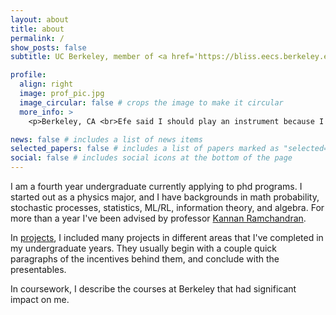 ```yaml
---
layout: about
title: about
permalink: /
show_posts: false
subtitle: UC Berkeley, member of <a href='https://bliss.eecs.berkeley.edu/'>BLISS</a>. 

profile:
  align: right
  image: prof_pic.jpg
  image_circular: false # crops the image to make it circular
  more_info: >
    <p>Berkeley, CA <br>Efe said I should play an instrument because I look like a rockstar.</p>

news: false # includes a list of news items
selected_papers: false # includes a list of papers marked as "selected={true}"
social: false # includes social icons at the bottom of the page
---
```


I am a fourth year undergraduate currently applying to phd programs. I started out as a physics major, and I have backgrounds in math probability, stochastic processes, statistics, ML/RL, information theory, and algebra. For more than a year I've been advised by professor <a href='https://people.eecs.berkeley.edu/~kannanr/'> Kannan Ramchandran</a>. 

In <a href='https://jesse271828.github.io/projects/'>projects</a>, I included many projects in different areas that I've completed in my undergraduate years. They usually begin with a couple quick paragraphs of the incentives behind them, and conclude with the presentables.

In coursework, I describe the courses at Berkeley that had significant impact on me. 
